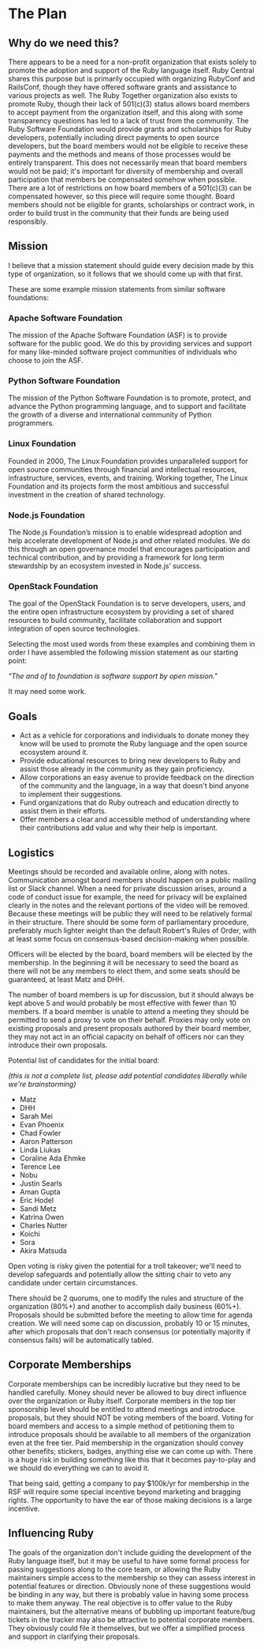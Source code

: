 # The Plan
## Why do we need this?
There appears to be a need for a non-profit organization that exists solely to promote the adoption and support of the Ruby language itself. Ruby Central shares this purpose but is primarily occupied with organizing RubyConf and RailsConf, though they have offered software grants and assistance to various projects as well. The Ruby Together organization also exists to promote Ruby, though their lack of 501(c)(3) status allows board members to accept payment from the organization itself, and this along with some transparency questions has led to a lack of trust from the community. The Ruby Software Foundation would provide grants and scholarships for Ruby developers, potentially including direct payments to open source developers, but the board members would not be eligible to receive these payments and the methods and means of those processes would be entirely transparent. This does not necessarily mean that board members would not be paid; it's important for diversity of membership and overall participation that members be compensated somehow when possible. There are a lot of restrictions on how board members of a 501(c)(3) can be compensated however, so this piece will require some thought. Board members should not be eligible for grants, scholarships or contract work, in order to build trust in the community that their funds are being used responsibly.
## Mission
I believe that a mission statement should guide every decision made by this type of organization, so it follows that we should come up with that first.

These are some example mission statements from similar software foundations:

### Apache Software Foundation
The mission of the Apache Software Foundation (ASF) is to provide software for the public good. We do this by providing services and support for many like-minded software project communities of individuals who choose to join the ASF.

### Python Software Foundation
The mission of the Python Software Foundation is to promote, protect, and advance the Python programming language, and to support and facilitate the growth of a diverse and international community of Python programmers.

### Linux Foundation
Founded in 2000, The Linux Foundation provides unparalleled support for open source communities through financial and intellectual resources, infrastructure, services, events, and training. Working together, The Linux Foundation and its projects form the most ambitious and successful investment in the creation of shared technology.

### Node.js Foundation
The Node.js Foundation’s mission is to enable widespread adoption and help accelerate development of Node.js and other related modules. We do this through an open governance model that encourages participation and technical contribution, and by providing a framework for long term stewardship by an ecosystem invested in Node.js’ success.

### OpenStack Foundation
The goal of the OpenStack Foundation is to serve developers, users, and the entire open infrastructure ecosystem by providing a set of shared resources to build community, facilitate collaboration and support integration of open source technologies.

Selecting the most used words from these examples and combining them in order I have assembled the following mission statement as our starting point:

*"The and of to foundation is software support by open mission."*

It may need some work.

## Goals
- Act as a vehicle for corporations and individuals to donate money they know will be used to promote the Ruby language and the open source ecosystem around it.
- Provide educational resources to bring new developers to Ruby and assist those already in the community as they gain proficiency.
- Allow corporations an easy avenue to provide feedback on the direction of the community and the language, in a way that doesn't bind anyone to implement their suggestions.
- Fund organizations that do Ruby outreach and education directly to assist them in their efforts.
- Offer members a clear and accessible method of understanding where their contributions add value and why their help is important.

## Logistics

Meetings should be recorded and available online, along with notes. Communication amongst board members should happen on a public mailing list or Slack channel. When a need for private discussion arises, around a code of conduct issue for example, the need for privacy will be explained clearly in the notes and the relevant portions of the video will be removed. Because these meetings will be public they will need to be relatively formal in their structure. There should be some form of parliamentary procedure, preferably much lighter weight than the default Robert's Rules of Order, with at least some focus on consensus-based decision-making when possible.

Officers will be elected by the board, board members will be elected by the membership. In the beginning it will be necessary to seed the board as there will not be any members to elect them, and some seats should be guaranteed, at least Matz and DHH.

The number of board members is up for discussion, but it should always be kept above 5 and would probably be most effective with fewer than 10 members. If a board member is unable to attend a meeting they should be permitted to send a proxy to vote on their behalf. Proxies may only vote on existing proposals and present proposals authored by their board member, they may not act in an official capacity on behalf of officers nor can they introduce their own proposals.

Potential list of candidates for the initial board:

*(this is not a complete list, please add potential candidates liberally while we're brainstorming)*

- Matz
- DHH
- Sarah Mei
- Evan Phoenix
- Chad Fowler
- Aaron Patterson
- Linda Liukas
- Coraline Ada Ehmke
- Terence Lee
- Nobu
- Justin Searls
- Aman Gupta
- Eric Hodel
- Sandi Metz
- Katrina Owen
- Charles Nutter
- Koichi
- Sora
- Akira Matsuda

Open voting is risky given the potential for a troll takeover; we'll need to develop safeguards and potentially allow the sitting chair to veto any candidate under certain circumstances.

There should be 2 quorums, one to modify the rules and structure of the organization (80%+) and another to accomplish daily business (60%+).
Proposals should be submitted before the meeting to allow time for agenda creation. We will need some cap on discussion, probably 10 or 15 minutes, after which proposals that don't reach consensus (or potentially majority if consensus fails) will be automatically tabled.

## Corporate Memberships

Corporate memberships can be incredibly lucrative but they need to be handled carefully. Money should never be allowed to buy direct influence over the organization or Ruby itself. Corporate members in the top tier sponsorship level should be entitled to attend meetings and introduce proposals, but they should NOT be voting members of the board. Voting for board members and access to a simple method of petitioning them to introduce proposals should be available to all members of the organization even at the free tier. Paid membership in the organization should convey other benefits; stickers, badges, anything else we can come up with. There is a huge risk in building something like this that it becomes pay-to-play and we should do everything we can to avoid it.

That being said, getting a company to pay $100k/yr for membership in the RSF will require some special incentive beyond marketing and bragging rights. The opportunity to have the ear of those making decisions is a large incentive.

## Influencing Ruby

The goals of the organization don't include guiding the development of the Ruby language itself, but it may be useful to have some formal process for passing suggestions along to the core team, or allowing the Ruby maintainers simple access to the membership so they can assess interest in potential features or direction.
Obviously none of these suggestions would be binding in any way, but there is probably value in having some process to make them anyway. The real objective is to offer value to the Ruby maintainers, but the alternative means of bubbling up important feature/bug tickets in the tracker may also be attractive to potential corporate members. They obviously could file it themselves, but we offer a simplified process and support in clarifying their proposals.

